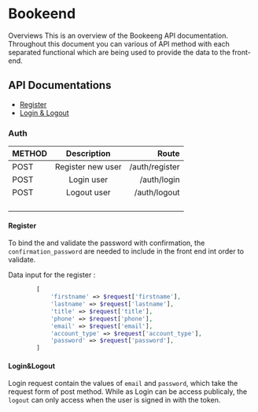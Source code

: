 # Bookeend

Overviews
This is an overview of the Bookeeng API documentation. Throughout this document you can various of API method with each separated functional which are being used to provide the data to the front-end.

## API Documentations

-   [Register](#register)
-   [Login & Logout](#Login&Logout)

### Auth

| METHOD |    Description    |          Route |
| :----- | :---------------: | -------------: |
| POST   | Register new user | /auth/register |
| POST   |    Login user     |    /auth/login |
| POST   |    Logout user    |   /auth/logout |
|        |                   |                |
|        |                   |                |
|        |                   |                |
|        |                   |                |

#### **Register**

To bind the and validate the password with confirmation, the `confirmation_password` are needed to include in the front end int order to validate.

Data input for the register :

```php
        [
            'firstname' => $request['firstname'],
            'lastname' => $request['lastname'],
            'title' => $request['title'],
            'phone' => $request['phone'],
            'email' => $request['email'],
            'account_type' => $request['account_type'],
            'password' => $request['password'],
        ]
```

#### **Login&Logout**

Login request contain the values of `email` and `password`, which take the request form of post method. While as Login can be access publicaly, the `logout` can only access when the user is signed in with the token.
